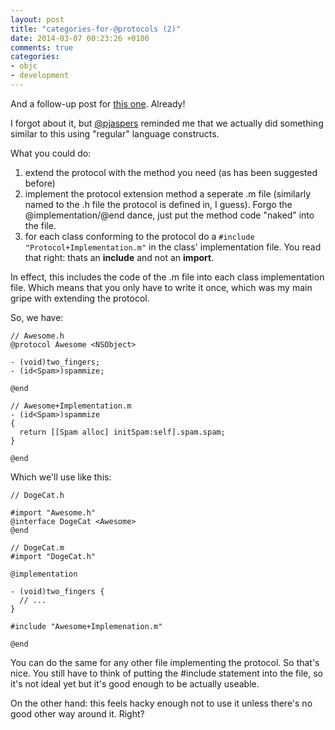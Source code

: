 ```yaml
---
layout: post
title: "categories-for-@protocols (2)"
date: 2014-03-07 00:23:26 +0100
comments: true
categories:
- objc
- development
---
```


And a follow-up post for [this one](../../06/categories-for-at-protocols). Already!

I forgot about it, but [@pjaspers](http://twitter.com/pjaspers) reminded me that
we actually did something similar to this using "regular" language constructs.

What you could do:

1. extend the protocol with the method you need (as has been suggested before)
2. implement the protocol extension method a seperate .m file (similarly named to
  the .h file the protocol is defined in, I guess). Forgo the @implementation/@end
  dance, just put the method code "naked" into the file.
3. for each class conforming to the protocol do a `#include "Protocol+Implementation.m"` in
the class' implementation file. You read that right: thats an **include** and not an **import**.

In effect, this includes the code of the .m file into each class implementation file.
Which means that you only have to write it once, which was my main gripe with extending the protocol.

So, we have:

```objc
// Awesome.h
@protocol Awesome <NSObject>

- (void)two_fingers;
- (id<Spam>)spammize;

@end

// Awesome+Implementation.m
- (id<Spam>)spammize
{
  return [[Spam alloc] initSpam:self].spam.spam;
}

@end
```

Which we'll use like this:

```objc
// DogeCat.h

#import "Awesome.h"
@interface DogeCat <Awesome>
@end

// DogeCat.m
#import "DogeCat.h"

@implementation

- (void)two_fingers {
  // ...
}

#include "Awesome+Implemenation.m"

@end
```

You can do the same for any other file implementing the protocol. So that's nice.
You still have to think of putting the #include statement into the file, so it's
not ideal yet but it's good enough to be actually useable.

On the other hand: this feels hacky enough not to use it unless there's no good other
way around it. Right?
